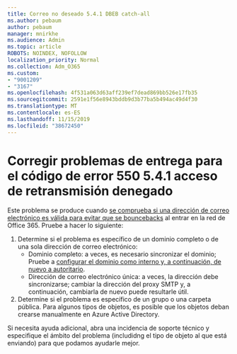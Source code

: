 ```yaml
---
title: Correo no deseado 5.4.1 DBEB catch-all
ms.author: pebaum
author: pebaum
manager: mnirkhe
ms.audience: Admin
ms.topic: article
ROBOTS: NOINDEX, NOFOLLOW
localization_priority: Normal
ms.collection: Adm_O365
ms.custom:
- "9001209"
- "3167"
ms.openlocfilehash: 4f531a063d63aff239ef7dead869bb526e17fb35
ms.sourcegitcommit: 2591e1f56e8943bddb9d3b77ba5b494ac49d4f30
ms.translationtype: MT
ms.contentlocale: es-ES
ms.lasthandoff: 11/15/2019
ms.locfileid: "38672450"
---
```

# <a name="fix-delivery-issues-for-error-code-550-541-relay-access-denied"></a>Corregir problemas de entrega para el código de error 550 5.4.1 acceso de retransmisión denegado

Este problema se produce cuando [se comprueba si una dirección de correo electrónico es válida para evitar que se bouncebacks](https://docs.microsoft.com/exchange/mail-flow-best-practices/use-directory-based-edge-blocking) al entrar en la red de Office 365. Pruebe a hacer lo siguiente:

1. Determine si el problema es específico de un dominio completo o de una sola dirección de correo electrónico:
    - Dominio completo: a veces, es necesario sincronizar el dominio; Pruebe a [configurar el dominio como interno y, a continuación, de nuevo a autoritario](https://docs.microsoft.com/exchange/mail-flow-best-practices/manage-accepted-domains/manage-accepted-domains).
    - Dirección de correo electrónico única: a veces, la dirección debe sincronizarse; cambiar la dirección del proxy SMTP y, a continuación, cambiarla de nuevo puede resultarle útil.
2. Determine si el problema es específico de un grupo o una carpeta pública. Para algunos tipos de objetos, es posible que los objetos deban crearse manualmente en Azure Active Directory.

Si necesita ayuda adicional, abra una incidencia de soporte técnico y especifique el ámbito del problema (includidng el tipo de objeto al que está enviando) para que podamos ayudarle mejor.